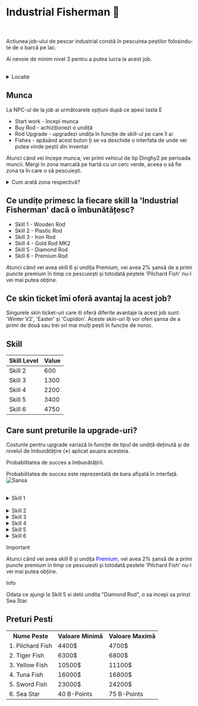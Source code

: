 # Industrial Fisherman 🎣
<br><br>
Actiunea job-ului de pescar industrial constă în pescuirea peștilor folosindu-te de o barcă pe lac.

<div class="danger-container">
<p>Ai nevoie de minim nivel 3 pentru a putea lucra la acest job.<p>
</div> <br>
<details class="details custom-block">
<summary>Locatie</summary>
<img src="https://i.imgur.com/boTn3L1.jpeg" alt="">
</details>

## Munca
La NPC-ul de la job ai următoarele opțiuni după ce apesi tasta E
- Start work - începi munca
- Buy Rod - achiziționezi o undiță
- Rod Upgrade - upgradezi undița în funcție de skill-ul pe care îl ai
- Fishes - apăsând acest buton ți se va deschide o interfata de unde vei putea vinde peștii din inventar
  
Atunci când vei începe munca, vei primi vehicul de tip Dinghy2 pe perioada muncii. Mergi în zona marcată pe hartă cu un cerc verde, aceea o să fie zona ta în care o să pescuiești.

<details class="details custom-block">
<summary>Cum arată zona respectivă?</summary>
<img src="https://i.imgur.com/IUrpCyY.jpeg" alt="">
</details>

## Ce undițe primesc la fiecare skill la 'Industrial Fisherman' dacă o îmbunătățesc?
- Skill 1 - Wooden Rod
- Skill 2 - Plastic Rod
- Skill 3 - Iron Rod
- Skill 4 - Gold Rod MK2
- Skill 5 - Diamond Rod
- Skill 6 - Premium Rod

<div class="tip-container">
<p>Atunci când vei avea skill 6 și undița Premium, vei avea 2% șansă de a primi puncte premium în timp ce pescuiești și totodată peștele 'Pilchard Fish' nu-l vei mai putea obține.</p>
</div>

## Ce skin ticket îmi oferă avantaj la acest job?
Singurele skin ticket-uri care iti oferă diferite avantaje la acest job sunt: 'Winter V2', 'Easter' și 'Cupidon'. Aceste skin-uri îți vor oferi șansa de a primi de două sau trei ori mai mulți pești în funcție de noroc.

## Skill

| Skill Level | Value |
|-------------|-------|
| Skill 2     | 600   |
| Skill 3     | 1300  |
| Skill 4     | 2200  |
| Skill 5     | 3400  |
| Skill 6     | 4750  |


## Care sunt preturile la upgrade-uri?

Costurile pentru upgrade variază în funcție de tipul de undiță deținută și de nivelul de îmbunătățire (**+**) aplicat asupra acesteia.

<div class="danger-container">
    <p class="title">Probabilitatea de succes a îmbunătățirii.</p>
    <p class="description">Probabilitatea de succes este reprezentată de bara afișată în interfață. <br> <img src="https://i.imgur.com/4YTaKqm.png" alt="Sansa"></p>
</div> <br>
<details class="details custom-block">
    <summary>Skill 1</summary>
    <p>Upgrade-ul +1 are un cost de `1.000$`</p>
    <p>Upgrade-ul +2 are un cost de `2.000$`</p>
    <p>Upgrade-ul +3 are un cost de `3.000$`</p>
    <p>Upgrade-ul +4 are un cost de `4.000$`</p>
    <p>Upgrade-ul +5 are un cost de `5.000$`</p>
    <p>Upgrade-ul +6 are un cost de `6.000$`</p>
    <p>Upgrade-ul +7 are un cost de `7.000$`</p>
    <p>Upgrade-ul +8 are un cost de `8.000$`</p>
    <p>Upgrade-ul +9 are un cost de `9.000$`</p>
    <p>Upgrade-ul pentru undița **Plastic** va avea un cost de `25.000$` și va necesita 30 de pești de tip <strong>Pilchard Fish</strong></p>
</details>
<br>
<details class="details custom-block">
    <summary>Skill 2</summary>
    <p>Upgrade-ul +1 are un cost de `2.000$`</p>
    <p>Upgrade-ul +2 are un cost de `4.000$`</p>
    <p>Upgrade-ul +3 are un cost de `6.000$`</p>
    <p>Upgrade-ul +4 are un cost de `8.000$`</p>
    <p>Upgrade-ul +5 are un cost de `10.000$`</p>
    <p>Upgrade-ul +6 are un cost de `12.000$`</p>
    <p>Upgrade-ul +7 are un cost de `14.000$`</p>
    <p>Upgrade-ul +8 are un cost de `16.000$`</p>
    <p>Upgrade-ul +9 are un cost de `18.000$`</p>
    <p>Upgrade-ul pentru undița **Iron** va avea un cost de `50.000$` și va necesita 10 pești de tip <strong>Tiger Butterflyfish</strong></p>
</details>
<details class="details custom-block">
    <summary>Skill 3</summary>
    <p>Upgrade-ul +1 are un cost de `3.500$`</p>
    <p>Upgrade-ul +2 are un cost de `7.000$`</p>
    <p>Upgrade-ul +3 are un cost de `10.500$`</p>
    <p>Upgrade-ul +4 are un cost de `14.000$`</p>
    <p>Upgrade-ul +5 are un cost de `17.500$`</p>
    <p>Upgrade-ul +6 are un cost de `21.000$`</p>
    <p>Upgrade-ul +7 are un cost de `24.500$`</p>
    <p>Upgrade-ul +8 are un cost de `28.000$`</p>
    <p>Upgrade-ul +9 are un cost de `31.500$`</p>
    <p>Upgrade-ul pentru undița **Gold** va avea un cost de `100.000$` și va necesita 15 pești de tip <strong>Yellow Fish</strong></p>
</details>
<details class="details custom-block">
    <summary>Skill 4</summary>
    <p>Upgrade-ul +1 are un cost de `7.250$`</p>
    <p>Upgrade-ul +2 are un cost de `14.500$`</p>
    <p>Upgrade-ul +3 are un cost de `21.750$`</p>
    <p>Upgrade-ul +4 are un cost de `29.000$`</p>
    <p>Upgrade-ul +5 are un cost de `36.250$`</p>
    <p>Upgrade-ul +6 are un cost de `43.500$`</p>
    <p>Upgrade-ul +7 are un cost de `50.750$`</p>
    <p>Upgrade-ul +8 are un cost de `58.000$`</p>
    <p>Upgrade-ul +9 are un cost de `65.250$`</p>
    <p>Upgrade-ul pentru undița **Diamond** va avea un cost de `300.000$` și va necesita 17 pești de tip <strong>Tuna Fish</strong></p>
</details>
<details class="details custom-block">
    <summary>Skill 5</summary>
    <p>Upgrade-ul +1 are un cost de `10.000$`</p>
    <p>Upgrade-ul +2 are un cost de `20.000$`</p>
    <p>Upgrade-ul +3 are un cost de `30.000$`</p>
    <p>Upgrade-ul +4 are un cost de `40.000$`</p>
    <p>Upgrade-ul +5 are un cost de `50.000$`</p>
    <p>Upgrade-ul +6 are un cost de `60.000$`</p>
    <p>Upgrade-ul +7 are un cost de `70.000$`</p>
    <p>Upgrade-ul +8 are un cost de `80.000$`</p>
    <p>Upgrade-ul +9 are un cost de `90.000$`</p>
    <p>Upgrade-ul pentru undița **Premium** va avea un cost de `100.000$`, 100 de <span style="color:red">Premium Points</span> și va necesita 15 pești de tip <strong>Swords</strong></p>
</details>
<details class="details custom-block">
    <summary>Skill 6</summary>
 <p>Upgrade-ul +1 costă <span style="color: blue">150 BPoints</span></p>
    <p>Upgrade-ul +2 costă <span style="color: blue">300 BPoints</span></p>
    <p>Upgrade-ul +3 costă <span style="color: blue">450 BPoints</span></p>
    <p>Upgrade-ul +4 costă <span style="color: blue">600 BPoints</span></p>
    <p>Upgrade-ul +5 costă <span style="color: blue">750 BPoints</span></p>
    <p>Upgrade-ul +6 costă <span style="color: blue">900 BPoints</span></p>
    <p>Upgrade-ul +7 costă <span style="color: blue">1.050 BPoints</span></p>
    <p>Upgrade-ul +8 costă <span style="color: blue">1.200 BPoints</span></p>
    <p>Upgrade-ul +9 costă <span style="color: blue">1.350 BPoints</span></p>
</details>
<div class="tip-container">
    <p class="title">Important</p>
    <p class="description">Atunci când vei avea skill 6 și undița <span style="color:blue">Premium</span>, vei avea 2% șansă de a primi puncte premium în timp ce pescuiesti și totodată pestele 'Pilchard Fish' nu-l vei mai putea obține.</p>
</div>

<div class="danger-container">
    <p class="title">Info</p>
    <p class="description">Odata ce ajungi la Skill 5 si detii undita "Diamond Rod", o sa incepi sa prinzi Sea Star.</p>
</div>


## Preturi Pesti

<table>
    <tr><th>Nume Peste</th><th>Valoare Minimă</th><th>Valoare Maximă</th></tr>
    <tr><td>1. Pilchard Fish</td><td>4400$</td><td>4700$</td></tr>
    <tr><td>2. Tiger Fish</td><td>6300$</td><td>6800$</td></tr>
    <tr><td>3. Yellow Fish</td><td>10500$</td><td>11100$</td></tr>
    <tr><td>4. Tuna Fish</td><td>16000$</td><td>16800$</td></tr>
    <tr><td>5. Sword Fish</td><td>23000$</td><td>24200$</td></tr>
    <tr><td>6. Sea Star</td><td>40 B-Points</td><td>75 B-Points</td></tr>
</table>
